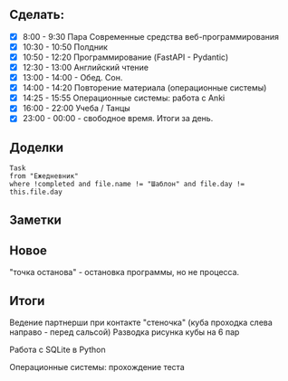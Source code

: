 ## Cделать:
- [x] 8:00 - 9:30 Пара Современные средства веб-программирования
- [x] 10:30 - 10:50 Полдник 
- [x] 10:50 - 12:20 Программирование (FastAPI - Pydantic)
- [x] 12:30 - 13:00 Английский чтение
- [x] 13:00 - 14:00 - Обед. Сон.
- [x] 14:00 - 14:20 Повторение материала (операционные системы)
- [x] 14:25 - 15:55 Операционные системы: работа с Anki
- [x] 16:00 - 22:00 Учеба / Танцы
- [x] 23:00 - 00:00 - свободное время. Итоги за день.

## Доделки 
```dataview
Task
from "Ежедневник"
where !completed and file.name != "Шаблон" and file.day != this.file.day
```
## Заметки

## Новое

"точка останова" - остановка программы, но не процесса.
## Итоги

Ведение партнерши при контакте "стеночка" (куба проходка слева направо - перед сальсой)
Разводка рисунка кубы на 6 пар

Работа с SQLite в Python

Операционные системы: прохождение теста
